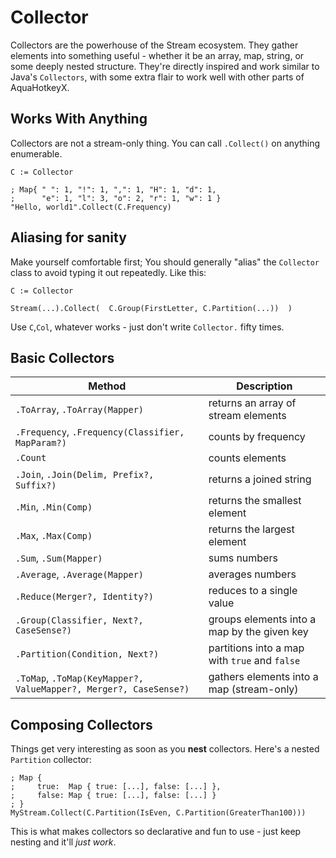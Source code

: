 # Collector

Collectors are the powerhouse of the Stream ecosystem. They gather elements
into something useful - whether it be an array, map, string, or some deeply
nested structure. They're directly inspired and work similar to Java's
`Collectors`, with some extra flair to work well with other parts of
AquaHotkeyX.

## Works With Anything

Collectors are not a stream-only thing. You can call `.Collect()` on anything
enumerable.

```ahk
C := Collector

; Map{ " ": 1, "!": 1, ",": 1, "H": 1, "d": 1,
;      "e": 1, "l": 3, "o": 2, "r": 1, "w": 1 }
"Hello, world1".Collect(C.Frequency)
```

## Aliasing for sanity

Make yourself comfortable first; You should generally "alias" the `Collector`
class to avoid typing it out repeatedly. Like this:

```ahk
C := Collector

Stream(...).Collect(  C.Group(FirstLetter, C.Partition(...))  )
```

Use `C`,`Col`, whatever works - just don't write `Collector.` fifty times.

## Basic Collectors

| Method                                                            | Description                                   |
| ----------------------------------------------------------------- | --------------------------------------------- |
| `.ToArray`, `.ToArray(Mapper)`                                    | returns an array of stream elements           |
| `.Frequency`, `.Frequency(Classifier, MapParam?)`                 | counts by frequency                           |
| `.Count`                                                          | counts elements                               |
| `.Join`, `.Join(Delim, Prefix?, Suffix?)`                         | returns a joined string                       |
| `.Min`, `.Min(Comp)`                                              | returns the smallest element                  |
| `.Max`, `.Max(Comp)`                                              | returns the largest element                   |
| `.Sum`, `.Sum(Mapper)`                                            | sums numbers                                  |
| `.Average`, `.Average(Mapper)`                                    | averages numbers                              |
| `.Reduce(Merger?, Identity?)`                                     | reduces to a single value                     |
| `.Group(Classifier, Next?, CaseSense?)`                           | groups elements into a map by the given key   |
| `.Partition(Condition, Next?)`                                    | partitions into a map with `true` and `false` |
| `.ToMap`, `.ToMap(KeyMapper?, ValueMapper?, Merger?, CaseSense?)` | gathers elements into a map (stream-only)     |

## Composing Collectors

Things get very interesting as soon as you **nest** collectors. Here's a nested
`Partition` collector:

```ahk
; Map {
;     true:  Map { true: [...], false: [...] },
;     false: Map { true: [...], false: [...] }
; }
MyStream.Collect(C.Partition(IsEven, C.Partition(GreaterThan100)))
```

This is what makes collectors so declarative and fun to use - just keep nesting
and it'll *just work*.
